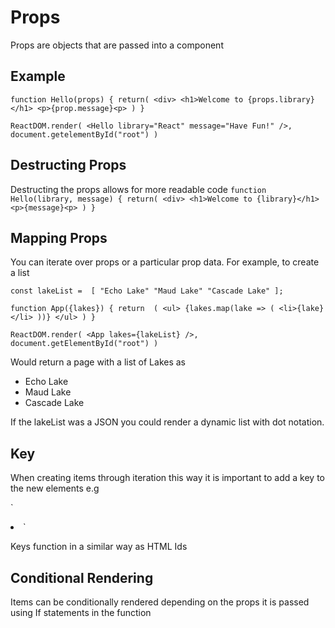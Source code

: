 # Props

Props are objects that are passed into a component

## Example
`
function Hello(props)
{
	return(
		<div>
			<h1>Welcome to {props.library}</h1>
			<p>{prop.message}<p>
	)
}
`

`
ReactDOM.render(
	<Hello
		library="React"
		message="Have Fun!"
	/>,
	document.getelementById("root")
)
`

## Destructing Props
Destructing the props allows for more readable code 
`
function Hello(library, message)
{
	return(
		<div>
			<h1>Welcome to {library}</h1>
			<p>{message}<p>
	)
}
`

## Mapping Props 
You can iterate over props or a particular prop data.
For example, to create a list

`
const lakeList = 
[
	"Echo Lake"
	"Maud Lake"
	"Cascade Lake"
];
`

`
function App({lakes})
{
	return 
	(
		<ul>
			{lakes.map(lake => (
				<li>{lake}</li>
			))}
		</ul>
	)
}
`

`ReactDOM.render(
	<App lakes={lakeList} />,
	document.getElementById("root")
)
	`
	
Would return a page with a list of Lakes as

- Echo Lake
- Maud Lake
- Cascade Lake

If the lakeList was a JSON you could render a dynamic list with dot notation.

## Key
When creating items through iteration this way it is important to add a key to the new elements e.g

`
<li key={item.toString()}>
`

Keys function in a similar way as HTML Ids 


## Conditional Rendering
Items can be conditionally rendered depending on the props it is passed using If statements in the function 